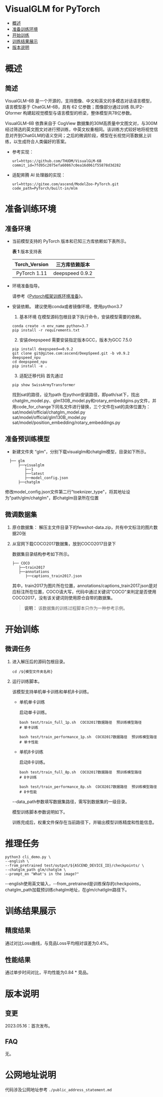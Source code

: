 # VisualGLM for PyTorch

-   [概述](概述.md)
-   [准备训练环境](准备训练环境.md)
-   [开始训练](开始训练.md)
-   [训练结果展示](训练结果展示.md)
-   [版本说明](版本说明.md)



# 概述

## 简述

VisualGLM-6B 是一个开源的，支持图像、中文和英文的多模态对话语言模型，语言模型基于 ChatGLM-6B，具有 62 亿参数；图像部分通过训练 BLIP2-Qformer 构建起视觉模型与语言模型的桥梁，整体模型共78亿参数。

VisualGLM-6B 依靠来自于 CogView 数据集的30M高质量中文图文对，与300M经过筛选的英文图文对进行预训练，中英文权重相同。该训练方式较好地将视觉信息对齐到ChatGLM的语义空间；之后的微调阶段，模型在长视觉问答数据上训练，以生成符合人类偏好的答案。

- 参考实现：

  ```
  url=https://github.com/THUDM/VisualGLM-6B
  commit_id=7fd95c2075efa60867c0ea16d061f55878d3d282
  ```

- 适配昇腾 AI 处理器的实现：

  ```
  url=https://gitee.com/ascend/ModelZoo-PyTorch.git
  code_path=PyTorch/built-in/mlm
  ```


# 准备训练环境

## 准备环境

- 当前模型支持的 PyTorch 版本和已知三方库依赖如下表所示。

  **表 1**  版本支持表

  | Torch_Version      | 三方库依赖版本                                 |
  | :--------: | :----------------------------------------------------------: |
  | PyTorch 1.11 | deepspeed 0.9.2 |
  
- 环境准备指导。

  请参考《[Pytorch框架训练环境准备](https://www.hiascend.com/document/detail/zh/ModelZoo/pytorchframework/ptes)》。
  
- 安装依赖。
  建议使用conda或者镜像环境，使用python3.7

  1. 基本环境
  在模型源码包根目录下执行命令，安装模型需要的依赖。
  ```
  conda create -n env_name python=3.7
  pip install -r requirements.txt

  ```
  2. 安装deepspeed
  需要安装指定版本GCC，版本为GCC 7.5.0

  ```
  pip install deepspeed==0.9.2
  git clone git@gitee.com:ascend/DeepSpeed.git -b v0.9.2 deepspeed_npu
  cd deepspeed_npu
  pip install -e .

  ```

  3. 适配迁移代码
  首先通过
  ```
  pip show SwissArmyTransformer
  ```
  找到sat的路径，设为path
  在python安装路径，即path/sat下，找出chatglm_model.py、glm130B_model.py和rotary_embeddgins.py文件，并用code_for_change下同名文件进行替换，三个文件在sat的具体位置为：
  sat/model/official/chatglm_model.py
  sat/model/official/glm130B_model.py
  sat/model/position_embedding/rotary_embeddings.py

## 准备预训练模型

- 新建文件夹 “glm”，分别下载visualglm和chatglm模型，目录如下所示。
```
  ├── glm
      ├──visualglm
         ├──1
         ├──latest
         ├──model_config.json
      ├──chatglm 
```
修改model_config.json文件第二行"toeknizer_type"，将其地址设为"path/glm/chatglm"，即chatglm目录所在位置

## 微调数据集

1. 原仓数据集：
   解压主文件目录下的fewshot-data.zip，共有中文标注的图片数据20张

2. 从官网下载COCO2017数据集，放到COCO2017目录下

   数据集目录结构参考如下所示。
   
   ```
   ├── COCO
      ├──train2017   
      ├──annotations
         ├──captions_train2017.json
   ```
   其中，train2017为图片所在位置，annotations/captions_train2017.json是对应标注所在位置，COCO请大写，代码中通过关键词"COCO"来判定是否使用COCO2017，没有该关键词则使用原仓自带的数据集。
   > **说明：** 
   >该数据集的训练过程脚本只作为一种参考示例。

# 开始训练

## 微调任务

1. 进入解压后的源码包根目录。

   ```
   cd /${模型文件夹名称}
   ```

2. 运行训练脚本。

   该模型支持单机单卡训练和单机8卡训练。

   - 单机单卡训练

     启动单卡训练。

     ```
     bash test/train_full_1p.sh  COCO2017数据路径  预训练模型路径       # 单卡训练
     
     bash test/train_performance_1p.sh  COCO2017数据路径  预训练模型路径       # 单卡性能
     ```
     
   - 单机8卡训练

     启动8卡训练。
     ```
     bash test/train_full_8p.sh  COCO2017数据路径  预训练模型路径       # 8卡训练
     
     bash test/train_performance_8p.sh  COCO2017数据路径  预训练模型路径       # 8卡性能
     ```
     
     
   
   --data_path参数填写数据集路径，需写到数据集的一级目录。

   模型训练脚本参数说明如下。
   
   
   训练完成后，权重文件保存在当前路径下，并输出模型训练精度和性能信息。

# 推理任务
```
python3 cli_demo.py \
--english \
--from_pretrained test/output/${ASCEND_DEVICE_ID}/checkpoints/ \
--chatglm_path glm/chatglm \
--prompt_en "What's in the image?"
```
--english使用英文输入，--from_pretrained是训练保存的checkpoints，chatglm_path加载预训练chatglm地址，在glm/chatlglm路径下。

# 训练结果展示

## 精度结果
通过对比Loss曲线，与竞品Loss平均相对误差为0.4%。





## 性能结果
通过单步时间对比，平均性能为0.84 * 竞品。



# 版本说明

## 变更

2023.05.16：首次发布。

## FAQ

无。

# 公网地址说明

代码涉及公网地址参考 ```./public_address_statement.md```